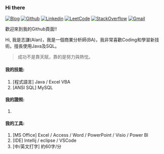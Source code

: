 ### Hi there

[![Blog](https://img.shields.io/badge/-Blog-blueviolet?style=flat&logo=WordPress&logoColor=white)](https://twcch.github.io/)
[![Github](https://img.shields.io/badge/-Github-000?style=flat&logo=Github&logoColor=white)](https://github.com/twcch)
[![Linkedin](https://img.shields.io/badge/-LinkedIn-blue?style=flat&logo=Linkedin&logoColor=white)](https://www.linkedin.com/in/twcch/)
[![LeetCode](https://img.shields.io/badge/-LeetCode-yellow?style=flat&logo=LeetCode&logoColor=white)](https://leetcode.com/twcch1218/)
[![StackOverflow](https://img.shields.io/badge/-StackOverflow-orange?style=flat&logo=StackOverflow&logoColor=white)](https://stackoverflow.com/users/20167143/twcch1218)
[![Gmail](https://img.shields.io/badge/-Gmail-c14438?style=flat&logo=Gmail&logoColor=white)](mailto:twcch1218@gmail.com)

歡迎來到我的Github頁面!!

Hi, 我是志謙(Alan)，我是一個商業分析師(BA)，我非常喜歡Coding和學習新技術。擅長使用Java及SQL。

 > 成功不是靠天賦，靠的是努力與熱忱。

#### 我的技能:

1. [程式語言] Java / Excel VBA
2. [ANSI SQL] MySQL

#### 我的證照:

1. 

#### 我的工具:

1. [MS Office] Excel / Access / Word / PowerPoint / Visio / Power BI
2. [IDE] Intellij / eclipse / VSCode
3. [中/英文打字] 約60字/分

